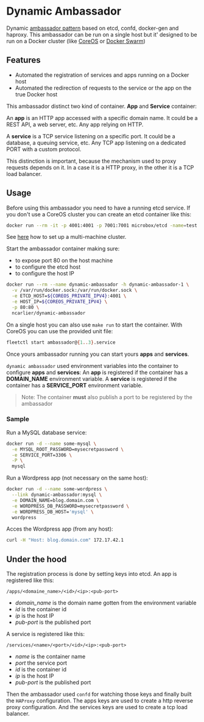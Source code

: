 # Dynamic Ambassador

Dynamic [ambassador pattern](https://docs.docker.com/articles/ambassador_pattern_linking/) based on etcd,
confd, docker-gen and haproxy. This ambassador can be run on a single host but it' designed to be run on
a Docker cluster (like [CoreOS](https://coreos.com/) or [Docker Swarm](https://github.com/docker/swarm))

## Features

- Automated the registration of services and apps running on a Docker host
- Automated the redirection of requests to the service or the app on the true Docker host

This ambassador distinct two kind of container. **App** and **Service** container:

An **app** is an HTTP app accessed with a specific domain name.
It could be a REST API, a web server, etc. Any app relying on HTTP.

A **service** is a TCP service listening on a specific port.
It could be a database, a queuing service, etc. Any TCP app listening on a dedicated PORT with a custom protocol.

This distinction is important, because the mechanism used to proxy requests depends on it.
In a case it is a HTTP proxy, in the other it is a TCP load balancer.

## Usage

Before using this ambassador you need to have a running etcd service. If you don't use a CoreOS cluster you can create an etcd container like this:

```bash
docker run --rm -it -p 4001:4001 -p 7001:7001 microbox/etcd -name=test -addr=172.17.42.1:4001
```

See [here](https://github.com/coreos/etcd/blob/master/Documentation/clustering.md) how to set up a multi-machine cluster.

Start the ambassador container making sure:

- to expose port 80 on the host machine
- to configure the etcd host
- to configure the host IP


```bash
docker run --rm --name dynamic-ambassador -h dynamic-ambassador-1 \
  -v /var/run/docker.sock:/var/run/docker.sock \
  -e ETCD_HOST=${COREOS_PRIVATE_IPV4}:4001 \
  -e HOST_IP=${COREOS_PRIVATE_IPV4} \
  -p 80:80 \
  ncarlier/dynamic-ambassador
```

On a single host you can also use `make run` to start the container.
With CoreOS you can use the provided unit file:

```bash
fleetctl start ambassador@{1..3}.service
```

Once yours ambassador running you can start yours **apps** and **services**.


`dynamic ambassador` used environment variables into the container to configure **apps** and **services**:
An **app** is registered if the container has a **DOMAIN_NAME** environment variable.
A **service** is registered if the container has a **SERVICE_PORT** environment variable.

> Note: The container **must** also publish a port to be registered by the ambassador

### Sample

Run a MySQL database service:

```bash
docker run -d --name some-mysql \
  -e MYSQL_ROOT_PASSWORD=mysecretpassword \
  -e SERVICE_PORT=3306 \
  -P \
  mysql
```

Run a Wordpress app (not necessary on the same host):

```bash
docker run -d --name some-wordpress \
  --link dynamic-ambassador:mysql \
  -e DOMAIN_NAME=blog.domain.com \
  -e WORDPRESS_DB_PASSWORD=mysecretpassword \
  -e WORDPRESS_DB_HOST='mysql' \
  wordpress
```

Acces the Wordpress app (from any host):

```bash
curl -H "Host: blog.domain.com" 172.17.42.1
```

## Under the hood

The registration process is done by setting keys into etcd.
An app is registered like this:

```
/apps/<domaine_name>/<id>/<ip>:<pub-port>
```

  - *domain_name* is the domain name gotten from the environment variable
  - *id* is the container id
  - *ip* is the host IP
  - *pub-port* is the published port

A service is registered like this:

```
/services/<name>/<port>/<id>/<ip>:<pub-port>
```

  - *name* is the container name
  - *port* the service port
  - *id* is the container id
  - *ip* is the host IP
  - *pub-port* is the published port

Then the ambassador used `confd` for watching those keys and finally built the `HAProxy` configuration.
The apps keys are used to create a http reverse proxy configuration.
And the services keys are used to create a tcp load balancer.

